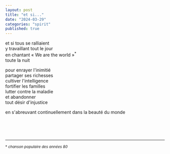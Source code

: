 ```yaml
---
layout: post
title: "et si..."
date: "2024-03-29"
categories: "spirit"
published: true
---
```


et si tous se ralliaient  
y travaillant tout le jour  
en chantant « We are the world »<sup>*</sup>  
toute la nuit  

pour enrayer l'inimitié  
partager ses richesses  
cultiver l'intelligence  
fortifier les familles  
lutter contre la maladie  
et abandonner  
tout désir d'injustice  

en s'abreuvant continuellement dans la beauté du monde  


<br/>
<br/>
<br/>


___
<sup>* *chanson populaire des années 80*</sup>
